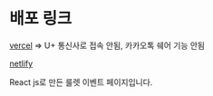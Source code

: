 # 배포 링크

[vercel](https://roulette-with-react.vercel.app/) => U+ 통신사로 접속 안됨, 카카오톡 쉐어 기능 안됨

[netlify](https://splendorous-basbousa-7ba4a5.netlify.app/)

React js로 만든 룰렛 이벤트 페이지입니다.
